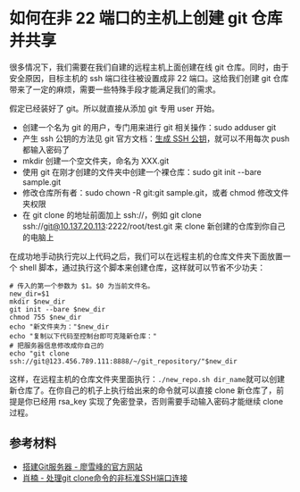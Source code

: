 # 如何在非 22 端口的主机上创建 git 仓库并共享

很多情况下，我们需要在我们自建的远程主机上面创建在线 git 仓库。同时，由于安全原因，目标主机的 ssh 端口往往被设置成非 22 端口。这给我们创建 git 仓库带来了一定的麻烦，需要一些特殊手段才能满足我们的需求。

假定已经装好了 git。所以就直接从添加 git 专用 user 开始。

+ 创建一个名为 git 的用户，专门用来进行 git 相关操作：sudo adduser git
+ 产生 ssh 公钥的方法见 git 官方文档：[生成 SSH 公钥](https://git-scm.com/book/zh/v1/%E6%9C%8D%E5%8A%A1%E5%99%A8%E4%B8%8A%E7%9A%84-Git-%E7%94%9F%E6%88%90-SSH-%E5%85%AC%E9%92%A5)，就可以不用每次 push 都输入密码了
+ mkdir 创建一个空文件夹，命名为 XXX.git
+ 使用 git 在刚才创建的文件夹中创建一个裸仓库：sudo git init --bare sample.git
+ 修改仓库所有者：sudo chown -R git:git sample.git，或者 chmod 修改文件夹权限
+ 在 git clone 的地址前面加上 ssh://，例如 git clone ssh://git@10.137.20.113:2222/root/test.git 来 clone 新创建的仓库到你自己的电脑上

在成功地手动执行完以上代码之后，我们可以在远程主机的仓库文件夹下面放置一个 shell 脚本，通过执行这个脚本来创建仓库，这样就可以节省不少功夫：

```shell
# 传入的第一个参数为 $1。$0 为当前文件名。
new_dir=$1
mkdir $new_dir
git init --bare $new_dir
chmod 755 $new_dir
echo "新文件夹为："$new_dir
echo "复制以下代码至控制台即可克隆新仓库："
# 把服务器信息修改成你自己的
echo "git clone ssh://git@123.456.789.111:8888/~/git_repository/"$new_dir
```

这样，在远程主机的仓库文件夹里面执行：`./new_repo.sh dir_name`就可以创建新仓库了。在你自己的机子上执行给出来的命令就可以直接 clone 新仓库了，前提是你已经用 rsa_key 实现了免密登录，否则需要手动输入密码才能继续 clone 过程。

## 参考材料

+ [搭建Git服务器 - 廖雪峰的官方网站](https://www.liaoxuefeng.com/wiki/0013739516305929606dd18361248578c67b8067c8c017b000/00137583770360579bc4b458f044ce7afed3df579123eca000)
+ [肖楠 - 处理git clone命令的非标准SSH端口连接](http://nanxiao.me/git-clone-ssh-non-22-port/)
